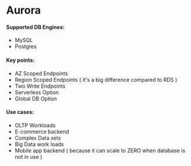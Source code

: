 # Aurora

#### Supported DB Engines:
- MySQL
- Postgres

#### Key points:
- AZ Scoped Endpoints
- Region Scoped Endpoints ( it's a big difference compared to RDS )
- Two Write Endpoints
- Serverless Option
- Global DB Option

#### Use cases:
- OLTP Workloads
- E-commerce backend
- Complex Data sets
- Big Data work loads
- Mobile app backend ( because it can scale to ZERO when database is not in use )
